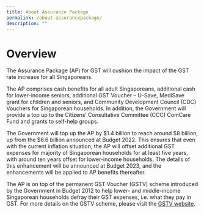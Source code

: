 ```yaml
---
title: About Assurance Package
permalink: /about-assurancepackage/
description: ""
---
```

# Overview 
The Assurance Package (AP) for GST will cushion the impact of the GST rate increase for all Singaporeans. 

The AP comprises cash benefits for all adult Singaporeans, additional cash for lower-income seniors, additional GST Voucher – U-Save, MediSave grant for children and seniors, and Community Development Council (CDC) Vouchers for Singaporean households. In addition, the Government will provide a top up to the Citizens’ Consultative Committee (CCC) ComCare Fund and grants to self-help groups.   

The Government will top up the AP by $1.4 billion to reach around $8 billion, up from the $6.6 billion announced at Budget 2022. This ensures that even with the current inflation situation, the AP will offset additional GST expenses for majority of Singaporean households for at least five years, with around ten years offset for lower-income households. The details of this enhancement will be announced at Budget 2023, and the enhancements will be applied to AP benefits thereafter.

The AP is on top of the permanent GST Voucher (GSTV) scheme introduced by the Government in Budget 2012 to help lower- and middle-income Singaporean households defray their GST expenses, i.e. what they pay in GST. For more details on the GSTV scheme, please visit the <a class="hyperlink" href="https://www.gstvoucher.gov.sg"> GSTV website</a>.